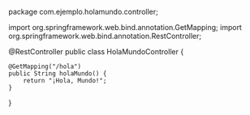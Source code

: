 package com.ejemplo.holamundo.controller;

import org.springframework.web.bind.annotation.GetMapping;
import org.springframework.web.bind.annotation.RestController;

@RestController
public class HolaMundoController {

    @GetMapping("/hola")
    public String holaMundo() {
        return "¡Hola, Mundo!";
    }
}
